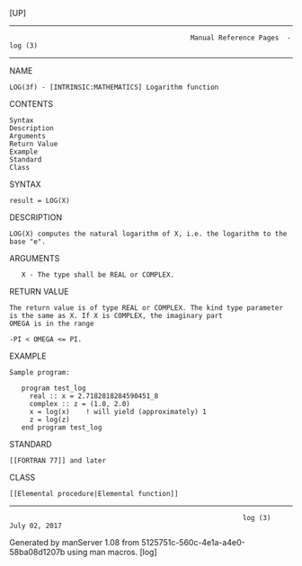 [UP]

-----------------------------------------------------------------------------------------------------------------------------------
                                                 Manual Reference Pages  - log (3)
-----------------------------------------------------------------------------------------------------------------------------------
                                                                 
NAME

    LOG(3f) - [INTRINSIC:MATHEMATICS] Logarithm function

CONTENTS

    Syntax
    Description
    Arguments
    Return Value
    Example
    Standard
    Class

SYNTAX

    result = LOG(X)

DESCRIPTION

    LOG(X) computes the natural logarithm of X, i.e. the logarithm to the base "e".

ARGUMENTS

       X - The type shall be REAL or COMPLEX.

RETURN VALUE

    The return value is of type REAL or COMPLEX. The kind type parameter is the same as X. If X is COMPLEX, the imaginary part
    OMEGA is in the range

    -PI < OMEGA <= PI.

EXAMPLE

    Sample program:

       program test_log
         real :: x = 2.7182818284590451_8
         complex :: z = (1.0, 2.0)
         x = log(x)    ! will yield (approximately) 1
         z = log(z)
       end program test_log



STANDARD

    [[FORTRAN 77]] and later

CLASS

    [[Elemental procedure|Elemental function]]

-----------------------------------------------------------------------------------------------------------------------------------

                                                              log (3)                                                 July 02, 2017

Generated by manServer 1.08 from 5125751c-560c-4e1a-a4e0-58ba08d1207b using man macros.
                                                               [log]
